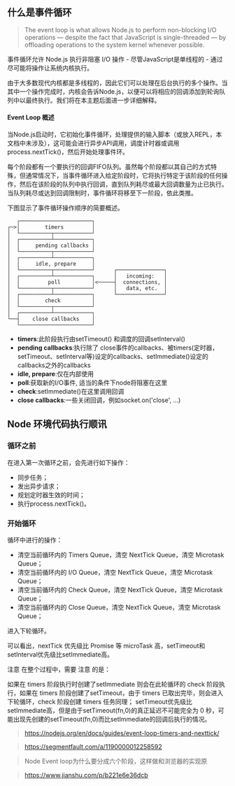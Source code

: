 ##  什么是事件循环

>The event loop is what allows Node.js to perform non-blocking I/O operations — despite the fact that JavaScript is single-threaded — by offloading operations to the system kernel whenever possible.

事件循环允许 Node.js 执行非阻塞 I/O 操作 - 尽管JavaScript是单线程的 - 通过尽可能将操作让系统内核执行。

由于大多数现代内核都是多线程的，因此它们可以处理在后台执行的多个操作。当其中一个操作完成时，内核会告诉Node.js，以便可以将相应的回调添加到轮询队列中以最终执行。我们将在本主题后面进一步详细解释。



#### Event Loop 概述

当Node.js启动时，它初始化事件循环，处理提供的输入脚本（或放入REPL，本文档中未涉及），这可能会进行异步API调用，调度计时器或调用 process.nextTick()，然后开始处理事件环。

每个阶段都有一个要执行的回调FIFO队列。虽然每个阶段都以其自己的方式特殊，但通常情况下，当事件循环进入给定阶段时，它将执行特定于该阶段的任何操作，然后在该阶段的队列中执行回调，直到队列耗尽或最大回调数量为止已执行。当队列耗尽或达到回调限制时，事件循环将移至下一阶段，依此类推。

下图显示了事件循环操作顺序的简要概述。
```
   ┌───────────────────────┐
┌─>│        timers         │
│  └──────────┬────────────┘
│  ┌──────────┴────────────┐
│  │     pending callbacks │
│  └──────────┬────────────┘
│  ┌──────────┴────────────┐
│  │     idle, prepare     │
│  └──────────┬────────────┘      ┌───────────────┐
│  ┌──────────┴────────────┐      │   incoming:   │
│  │         poll          │<─────┤  connections, │
│  └──────────┬────────────┘      │   data, etc.  │
│  ┌──────────┴────────────┐      └───────────────┘
│  │        check          │
│  └──────────┬────────────┘
│  ┌──────────┴────────────┐
└──┤    close callbacks    │
   └───────────────────────┘

```
* **timers**:此阶段执行由setTimeout() 和调度的回调setInterval()    
* **pending callbacks**:执行除了 close事件的callbacks、被timers(定时器，setTimeout、setInterval等)设定的callbacks、setImmediate()设定的callbacks之外的callbacks
* **idle, prepare**:仅在内部使用
* **poll**:获取新的I/O事件, 适当的条件下node将阻塞在这里
* **check**:setImmediate()在这里调用回调 
* **close callbacks**:一些关闭回调，例如socket.on('close', ...)



## Node 环境代码执行顺讯
### 循环之前
在进入第一次循环之前，会先进行如下操作：

* 同步任务；
* 发出异步请求；
* 规划定时器生效的时间；
* 执行process.nextTick()。

### 开始循环
循环中进行的操作：

* 清空当前循环内的 Timers Queue，清空 NextTick Queue，清空 Microtask Queue；
* 清空当前循环内的 I/O Queue，清空 NextTick Queue，清空 Microtask Queue；
* 清空当前循环内的 Check Queue，清空 NextTick Queue，清空 Microtask Queue；
* 清空当前循环内的 Close Queue，清空 NextTick Queue，清空 Microtask Queue；

进入下轮循环。

可以看出，nextTick 优先级比 Promise 等 microTask 高，setTimeout和setInterval优先级比setImmediate高。

注意
在整个过程中，需要 注意 的是：

如果在 timers 阶段执行时创建了setImmediate 则会在此轮循环的 check 阶段执行，如果在 timers 阶段创建了setTimeout，由于 timers 已取出完毕，则会进入下轮循环，check 阶段创建 timers 任务同理；
setTimeout优先级比setImmediate高，但是由于setTimeout(fn,0)的真正延迟不可能完全为 0 秒，可能出现先创建的setTimeout(fn,0)而比setImmediate的回调后执行的情况。


> https://nodejs.org/en/docs/guides/event-loop-timers-and-nexttick/

> https://segmentfault.com/a/1190000012258592

> Node Event loop为什么要分成六个阶段，这样做和浏览器的实现原

> https://www.jianshu.com/p/b221e6e36dcb
